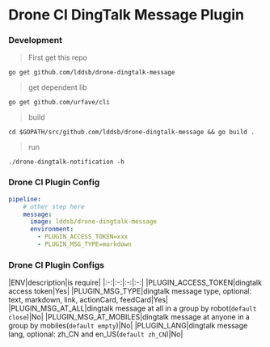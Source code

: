 # Drone CI DingTalk Message Plugin
### Development

> First get this repo
```shell
go get github.com/lddsb/drone-dingtalk-message
```
> get dependent lib
```shell
go get github.com/urfave/cli
```
> build
```shell
cd $GOPATH/src/github.com/lddsb/drone-dingtalk-message && go build .
```
> run
```shell
./drone-dingtalk-notification -h
```
### Drone CI Plugin Config
```yaml
pipeline:
    # other step here
    message:
      image: lddsb/drone-dingtalk-message
      environment:
        - PLUGIN_ACCESS_TOKEN=xxx
        - PLUGIN_MSG_TYPE=markdown
```

### Drone CI Plugin Configs

|ENV|description|is require|
|:-:|:-:|:-:|:-:|
|PLUGIN_ACCESS_TOKEN|dingtalk access token|Yes|
|PLUGIN_MSG_TYPE|dingtalk message type, optional: text, markdown, link, actionCard, feedCard|Yes|
|PLUGIN_MSG_AT_ALL|dingtalk message at all in a group by robot(`default close`)|No|
|PLUGIN_MSG_AT_MOBILES|dingtalk message at anyone in a group by mobiles(`default empty`)|No|
|PLUGIN_LANG|dingtalk message lang, optional: zh_CN and en_US(`default zh_CN`)|No|
